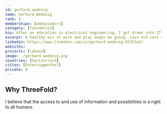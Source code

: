 ```yaml
---
id: gerhard_wedenig
name: Gerhard Wedenig
rank: 5
memberships: [ambassadors]
category: [foundation]
bio: After an education in electrical engineering, I got drawn into IT, then called Data Processing. I wrote my first COBOL programm 1969. I stayed in this industry till I retired. I belive that even with an technical background, sales is very important. If you find no customer for your ideas, products or solutions they won't sustain. A good  amount of curiosity is a good base to remain active and vigilant. My aspiration is to maintain my level of development skills and knowledge and remain in the IT industry. 
excerpt: A healthy mix of work and play keeps me going. Love old cars and chocolate.
linkedin: https://www.linkedin.com/in/gerhard-wedenig-857b3a2/
websites: 
projects: [lakoon]
image: ./gerhard_wedenig.png
countries: [Switzerland]
cities: [Untersiggenthal]
private: 0
---
```


## Why ThreeFold?

I believe that the access to and use of information and possibilities is a right to all humans